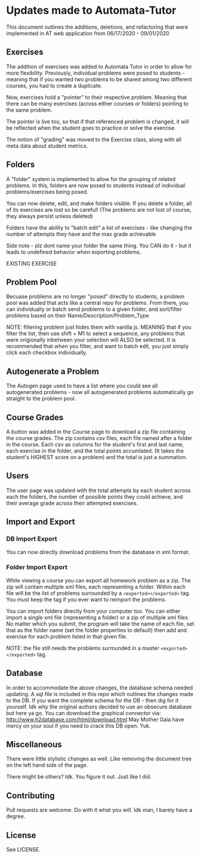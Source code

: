 # Updates made to Automata-Tutor

This document outlines the additions, deletions, and refactoring that were implemented in AT web application from 06/17/2020 - 09/01/2020

## Exercises

The addition of exercises was added to Automata Tutor in order to allow for more flexibility. Previously, individual problems were posed to students - meaning that if you wanted two problems to be shared among two different courses, you had to create a duplicate. 

Now, exercises hold a "pointer" to their respective problem. Meaning that there can be many exercises (across either courses or folders) pointing to the same problem.

The pointer is live too, so that if that referenced problem is changed, it will be reflected when the student goes to practice or solve the exercise.

The notion of "grading" was moved to the Exercise class, along with all meta data about student metrics.

## Folders

A "folder" system is implemented to allow for the grouping of related problems. In this, folders are now posed to students instead of individual problems/exercises being posed.

You can now delete, edit, and make folders visible. If you delete a folder, all of its exercises are lost so be careful! (The problems are not lost of course, they always persist unless deleted)

Folders have the ability to "batch edit" a list of exercises - like changing the number of attempts they have and the max grade achievable

Side note - plz dont name your folder the same thing. You CAN do it - but it leads to undefined behavior when exporting problems.

EXISTING EXERCISE

## Problem Pool

Becuase problems are no longer "posed" directly to students, a problem pool was added that acts like a central repo for problems. From there, you can individually or batch send problems to a given folder, and sort/filter problems based on their Name/Description/Problem_Type

NOTE: filtering problem just hides them with vanilla js. MEANING that if you filter the list, then use shift + M1 to select a sequence, any problems that were origionally inbetween your selection will ALSO be selected. It is recommended that when you filter, and want to batch edit, you just simply click each checkbox individually.

## Autogenerate a Problem

The Autogen page used to have a list where you could see all autogenerated problems - now all autogenerated problems automatically go straight to the problem pool.

## Course Grades

A button was added in the Course page to download a zip file containing the course grades. The zip contains csv files, each file named after a folder in the course. Each csv as columns for the student's first and last name, each exercise in the folder, and the total points accumlated. (It takes the student's HIGHEST score on a problem) and the total is just a summation.

## Users

The user page was updated with the total attempts by each student across each the folders, the number of possible points they could achieve, and their average grade across their attempted exercises.

## Import and Export

### DB Import Export

You can now directly download problems from the database in xml format.

### Folder Import Export

While viewing a course you can export all homework problem as a zip. The zip will contain multiple xml files, each representing a folder. Within each file will be the list of problems surrounded by a `<exported></exported>` tag. You must keep the tag if you ever want to reimport the problems.

You can import folders directly from your computer too. You can either import a single xml file (representing a folder) or a zip of multiple xml files. No matter which you submit, the program will take the name of each file, set that as the folder name (set the folder properties to default) then add and exercise for each problem listed in that given file. 

NOTE: the file still needs the problems surrounded in a master `<exported></exported>` tag.

## Database

In order to accommodate the above changes, the database schema needed updating. A sql file is included in this repo which outlines the changes made to the DB. If you want the complete schema for the DB - then dig for it yourself. Idk why the original authors decided to use an obsecure database but here ya go. You can download the graphical connector via: <http://www.h2database.com/html/download.html> May Mother Gaia have mercy on your soul if you need to crack this DB open. Yuk.

## Miscellaneous

There were little stylistic changes as well. Like removing the document tree on the left hand side of the page.

There might be others? Idk. You figure it out. Just like I did.

## Contributing

Pull requests are welcome. Do with it what you will. Idk man, I barely have a degree.

## License

See LICENSE.
